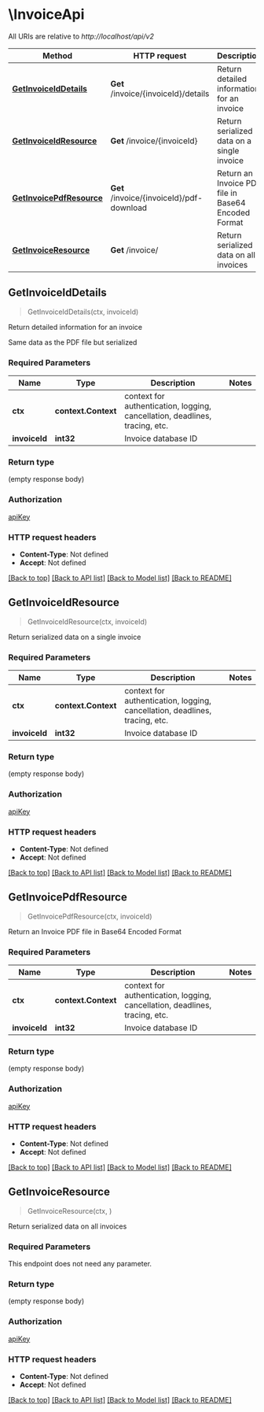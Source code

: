 # \InvoiceApi

All URIs are relative to *http://localhost/api/v2*

Method | HTTP request | Description
------------- | ------------- | -------------
[**GetInvoiceIdDetails**](InvoiceApi.md#GetInvoiceIdDetails) | **Get** /invoice/{invoiceId}/details | Return detailed information for an invoice
[**GetInvoiceIdResource**](InvoiceApi.md#GetInvoiceIdResource) | **Get** /invoice/{invoiceId} | Return serialized data on a single invoice
[**GetInvoicePdfResource**](InvoiceApi.md#GetInvoicePdfResource) | **Get** /invoice/{invoiceId}/pdf-download | Return an Invoice PDF file in Base64 Encoded Format
[**GetInvoiceResource**](InvoiceApi.md#GetInvoiceResource) | **Get** /invoice/ | Return serialized data on all invoices



## GetInvoiceIdDetails

> GetInvoiceIdDetails(ctx, invoiceId)

Return detailed information for an invoice

Same data as the PDF file but serialized

### Required Parameters


Name | Type | Description  | Notes
------------- | ------------- | ------------- | -------------
**ctx** | **context.Context** | context for authentication, logging, cancellation, deadlines, tracing, etc.
**invoiceId** | **int32**| Invoice database ID | 

### Return type

 (empty response body)

### Authorization

[apiKey](../README.md#apiKey)

### HTTP request headers

- **Content-Type**: Not defined
- **Accept**: Not defined

[[Back to top]](#) [[Back to API list]](../README.md#documentation-for-api-endpoints)
[[Back to Model list]](../README.md#documentation-for-models)
[[Back to README]](../README.md)


## GetInvoiceIdResource

> GetInvoiceIdResource(ctx, invoiceId)

Return serialized data on a single invoice

### Required Parameters


Name | Type | Description  | Notes
------------- | ------------- | ------------- | -------------
**ctx** | **context.Context** | context for authentication, logging, cancellation, deadlines, tracing, etc.
**invoiceId** | **int32**| Invoice database ID | 

### Return type

 (empty response body)

### Authorization

[apiKey](../README.md#apiKey)

### HTTP request headers

- **Content-Type**: Not defined
- **Accept**: Not defined

[[Back to top]](#) [[Back to API list]](../README.md#documentation-for-api-endpoints)
[[Back to Model list]](../README.md#documentation-for-models)
[[Back to README]](../README.md)


## GetInvoicePdfResource

> GetInvoicePdfResource(ctx, invoiceId)

Return an Invoice PDF file in Base64 Encoded Format

### Required Parameters


Name | Type | Description  | Notes
------------- | ------------- | ------------- | -------------
**ctx** | **context.Context** | context for authentication, logging, cancellation, deadlines, tracing, etc.
**invoiceId** | **int32**| Invoice database ID | 

### Return type

 (empty response body)

### Authorization

[apiKey](../README.md#apiKey)

### HTTP request headers

- **Content-Type**: Not defined
- **Accept**: Not defined

[[Back to top]](#) [[Back to API list]](../README.md#documentation-for-api-endpoints)
[[Back to Model list]](../README.md#documentation-for-models)
[[Back to README]](../README.md)


## GetInvoiceResource

> GetInvoiceResource(ctx, )

Return serialized data on all invoices

### Required Parameters

This endpoint does not need any parameter.

### Return type

 (empty response body)

### Authorization

[apiKey](../README.md#apiKey)

### HTTP request headers

- **Content-Type**: Not defined
- **Accept**: Not defined

[[Back to top]](#) [[Back to API list]](../README.md#documentation-for-api-endpoints)
[[Back to Model list]](../README.md#documentation-for-models)
[[Back to README]](../README.md)

